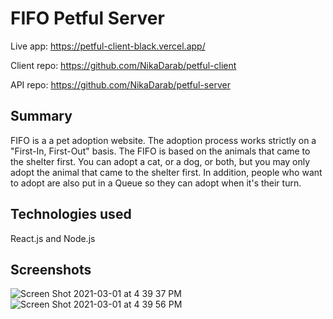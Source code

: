 # FIFO Petful Server

Live app: https://petful-client-black.vercel.app/

Client repo: https://github.com/NikaDarab/petful-client

API repo: https://github.com/NikaDarab/petful-server

## Summary

FIFO is a a pet adoption website.
The adoption process works strictly on a "First-In, First-Out" basis. The FIFO is based on the animals that came to the shelter first. You can adopt a cat, or a dog, or both, but you may only adopt the animal that came to the shelter first. In addition, people who want to adopt are also put in a Queue so they can adopt when it's their turn.

## Technologies used

React.js and Node.js

## Screenshots

![Screen Shot 2021-03-01 at 4 39 37 PM](https://user-images.githubusercontent.com/43226446/109740065-3d5dda00-7b90-11eb-9527-754877f62465.png)
![Screen Shot 2021-03-01 at 4 39 56 PM](https://user-images.githubusercontent.com/43226446/109740068-4058ca80-7b90-11eb-87f0-ce83df49b362.png)
